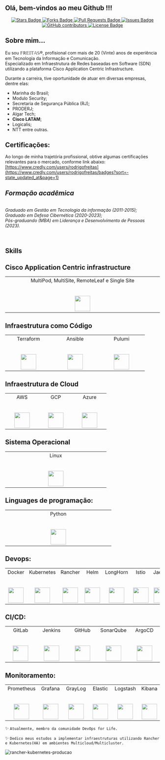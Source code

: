 <h2> Olá, bem-vindos ao meu Github !!! </h2> 
<center>
<a href="http://github.com/jonathanbaraldi/devopsforlife-devops-sre-engenharia-plataforma/stargazers">
    <img src="https://img.shields.io/github/stars/jonathanbaraldi/devopsforlife-devops-sre-engenharia-plataforma" alt="Stars Badge"/>
</a>
<a href="https://github.com/jonathanbaraldi/devopsforlife-devops-sre-engenharia-plataforma/network/members">
    <img src="https://img.shields.io/github/forks/jonathanbaraldi/devopsforlife-devops-sre-engenharia-plataforma" alt="Forks Badge"/>
</a>
<a href="https://github.com/jonathanbaraldi/devopsforlife-devops-sre-engenharia-plataforma/pulls">
    <img src="https://img.shields.io/github/issues-pr/jonathanbaraldi/devopsforlife-devops-sre-engenharia-plataforma" alt="Pull Requests Badge"/>
</a>
<a href="https://github.com/jonathanbaraldi/devopsforlife-devops-sre-engenharia-plataforma/issues">
    <img src="https://img.shields.io/github/issues/jonathanbaraldi/devopsforlife-devops-sre-engenharia-plataforma" alt="Issues Badge"/>
</a>
<a href="https://github.com/jonathanbaraldi/devopsforlife-devops-sre-engenharia-plataforma/graphs/contributors">
    <img alt="GitHub contributors" src="https://img.shields.io/github/contributors/jonathanbaraldi/devopsforlife-devops-sre-engenharia-plataforma?color=2b9348">
</a>
<a href="https://github.com/jonathanbaraldi/devopsforlife-devops-sre-engenharia-plataforma/blob/master/LICENSE">
    <img src="https://img.shields.io/github/license/jonathanbaraldi/devopsforlife-devops-sre-engenharia-plataforma?color=2b9348" alt="License Badge"/>
</a>
</center>

## Sobre mim... ##

Eu sou 𝔽ℝ𝔼𝕀𝕋𝔸𝕊®, profisional com mais de 20 (Vinte) anos de experiência em Tecnologia da Informação e Comunicação. 
</br>Especializado em Infraestrutura de Redes baseadas em Software (SDN) utilizando a plataforma Cisco Application Centric Infrastructure.

Durante a carreira, tive oportunidade de atuar em diversas empresas, dentre elas:
<ul>
  <li>Marinha do Brasil;</li>
  <li>Modulo Security;</li>
  <li>Secretaria de Segurança Pública (RJ);</li>
  <li>PRODERJ;</li>
  <li>Algar Tech;</li>
  <li><b>Cisco LATAM</b>;</li>
  <li>Logicalis;</li>
  <li>NTT entre outras.</li>
</ul>

## Certificações:
Ao longo de minha trajetória profissional, obtive algumas certificações relevantes para o mercado, conforme link abaixo:
<a href="https://www.credly.com/users/rodrigofreitas">[https://www.credly.com/users/rodrigofreitas](https://www.credly.com/users/rodrigofreitas/badges?sort=-state_updated_at&page=1)</a>


<p>
  <em>
    <h2> Formação acadêmica </h2>
    </br>
    Graduado em Gestão em Tecnologia da informação  (2011-2015);
    </br>
    Graduado em Defesa Cibernética  (2020-2023);
    </br>
    Pós-graduando (MBA) em Liderança e Desenvolvimento de Pessoas  (2023).
    </br>
  </em>
</p>

<p>
</br>

## Skills

## Cisco Application Centric infrastructure

<table>
  <tbody>
    <tr valign="top">
      <td width="20%" align="center">
        <span>MultiPod, MultiSite, RemoteLeaf e Single Site</span><br><br><br>
        <img height="50px" src="https://www.vectorlogo.zone/logos/cisco/cisco-ar21.svg">
      </td>      
    </tr>
  </tbody>
</table>  

## Infraestrutura como Código

<table>
  <tbody>
    <tr valign="top">
      <td width="20%" align="center">
        <span>Terraform</span><br><br><br>
        <img height="50px" src="https://www.vectorlogo.zone/logos/terraformio/terraformio-icon.svg">
      </td>
      <td width="20%" align="center">
        <span>Ansible</span><br><br><br>
        <img height="50px" src="https://www.vectorlogo.zone/logos/ansible/ansible-icon.svg">
      </td>
      <td width="20%" align="center">
        <span>Pulumi</span><br><br><br>
        <img height="50px" src="https://www.vectorlogo.zone/logos/pulumiio/pulumiio-ar21.svg">
      </td>
    </tr>
  </tbody>
</table>


## Infraestrutura de Cloud

<table>
  <tbody>
    <tr valign="top">
      <td width="20%" align="center">
        <span>AWS</span><br><br><br>
        <img height="50px" src="https://www.vectorlogo.zone/logos/amazon_aws/amazon_aws-icon.svg">
      </td>
      <td width="20%" align="center">
        <span>GCP</span><br><br><br>
        <img height="50px" src="https://www.vectorlogo.zone/logos/google_cloud/google_cloud-icon.svg">
      </td>
      <td width="20%" align="center">
        <span>Azure</span><br><br><br>
        <img height="50px" src="https://www.vectorlogo.zone/logos/microsoft_azure/microsoft_azure-icon.svg">
      </td>
    </tr>
  </tbody>
</table>

## Sistema Operacional 
<table>
  <tbody>
    <tr valign="top">
      <td width="20%" align="center">
        <span>Linux</span><br><br><br>
        <img height="50px" src="https://www.vectorlogo.zone/logos/linux/linux-icon.svg">
      </td>
  </tbody>
</table>

  
## Linguages de programação:

<table>
  <tbody>
    <tr valign="top">
      <td width="20%" align="center">
        <span>Python</span><br><br><br>
        <img height="50px" src="https://www.vectorlogo.zone/logos/python/python-icon.svg">
      </td>
    </tr>
  </tbody>
</table>


## Devops:

<table>
  <tbody>
    <tr valign="top">
      <td width="20%" align="center">
        <span>Docker</span><br><br><br>
        <img height="50px" src="https://www.vectorlogo.zone/logos/docker/docker-icon.svg">
      </td>
      <td width="20%" align="center">
        <span>Kubernetes</span><br><br><br>
        <img height="50px" src="https://www.vectorlogo.zone/logos/kubernetes/kubernetes-icon.svg">
      </td>
      <td width="20%" align="center">
        <span>Rancher</span><br><br><br>
        <img height="50px" src="https://www.vectorlogo.zone/logos/rancher/rancher-icon.svg">
      </td>
      <td width="20%" align="center">
        <span>Helm</span><br><br><br>
        <img height="50px" src="https://www.vectorlogo.zone/logos/helmsh/helmsh-icon.svg">
      </td>      
      <td width="20%" align="center">
        <span>LongHorn</span><br><br><br>
        <img height="50px" src="https://www.suse.com/c/wp-content/uploads/2023/03/longhorn-icon-color.png">
      </td>
      <td width="20%" align="center">
        <span>Istio</span><br><br><br>
        <img height="50px" src="https://www.vectorlogo.zone/logos/istioio/istioio-icon.svg">
      </td>
      <td width="20%" align="center">
        <span>Jaeger</span><br><br><br>
        <img height="50px" src="https://www.vectorlogo.zone/logos/jaegertracingio/jaegertracingio-icon.svg">
      </td> 
      <td width="20%" align="center">
        <span>Kiali</span><br><br><br>
        <img height="50px" src="https://s3.amazonaws.com/media-p.slid.es/uploads/671898/images/6101039/kiali_logo_darkbkg_1280px.svg">
      </td>
      <td width="20%" align="center">
        <span>Traefik</span><br><br><br>
        <img height="50px" src="https://www.vectorlogo.zone/logos/traefikio/traefikio-icon.svg">
      </td> 
    </tr>
  </tbody>
</table>  

## CI/CD:

<table>
  <tbody>
    <tr valign="top">
      <td width="20%" align="center">
        <span>GitLab</span><br><br><br>
        <img height="50px" src="https://www.vectorlogo.zone/logos/gitlab/gitlab-icon.svg">
      </td>
      <td width="20%" align="center">
        <span>Jenkins</span><br><br><br>
        <img height="50px" src="https://www.vectorlogo.zone/logos/jenkins/jenkins-icon.svg">
      </td>
      <td width="20%" align="center">
        <span>GitHub</span><br><br><br>
        <img height="50px" src="https://www.vectorlogo.zone/logos/github/github-icon.svg">
      </td>
      <td width="20%" align="center">
        <span>SonarQube</span><br><br><br>
        <img height="50px" src="https://seeklogo.com/images/S/sonarqube-logo-AF25541AAF-seeklogo.com.png">
      </td>      
      <td width="20%" align="center">
        <span>ArgoCD</span><br><br><br>
        <img height="50px" src="https://www.vectorlogo.zone/logos/argoprojio/argoprojio-icon.svg">
      </td>
    </tr>
  </tbody>
</table>  

## Monitoramento:

<table>
  <tbody>
    <tr valign="top">
      <td width="20%" align="center">
        <span>Prometheus</span><br><br><br>
        <img height="50px" src="https://www.vectorlogo.zone/logos/prometheusio/prometheusio-icon.svg">
      </td>
      <td width="20%" align="center">
        <span>Grafana</span><br><br><br>
        <img height="50px" src="https://www.vectorlogo.zone/logos/grafana/grafana-icon.svg">
      </td>
      <td width="20%" align="center">
        <span>GrayLog</span><br><br><br>
        <img height="50px" src="https://www.vectorlogo.zone/logos/graylog/graylog-icon.svg">
      </td>
            <td width="20%" align="center">
        <span>Elastic</span><br><br><br>
        <img height="50px" src="https://www.vectorlogo.zone/logos/elastic/elastic-icon.svg">
      </td>
            <td width="20%" align="center">
        <span>Logstash</span><br><br><br>
        <img height="50px" src="https://www.vectorlogo.zone/logos/elasticco_logstash/elasticco_logstash-icon.svg">
      </td>
            <td width="20%" align="center">
        <span>Kibana</span><br><br><br>
        <img height="50px" src="https://www.vectorlogo.zone/logos/elasticco_kibana/elasticco_kibana-icon.svg">
      </td>
    </tr>
  </tbody>
</table>

✨ ```Atualmente, membro da comunidade DevOps for Life.```

✨ ```Dedico meus estudos a implementar infraestruturas utilizando Rancher e Kubernetes(HA) em ambientes Multicloud/Multicluster. ```

![rancher-kubernetes-producao](https://user-images.githubusercontent.com/52961166/116400929-9fd20000-a7f8-11eb-8e06-fe9cf393e4a9.png)

